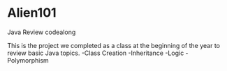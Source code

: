 # Alien101
Java Review codealong

This is the project we completed as a class at the beginning of the year to review basic Java topics. 
-Class Creation
-Inheritance
-Logic
-Polymorphism
